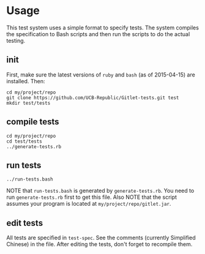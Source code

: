 Usage
=====
This test system uses a simple format to specify tests.  The system compiles
the specification to Bash scripts and then run the scripts to do the actual
testing.

init
----
First, make sure the latest versions of `ruby` and `bash` (as of 2015-04-15)
are installed.  Then:
```
cd my/project/repo
git clone https://github.com/UCB-Republic/Gitlet-tests.git test
mkdir test/tests
```

compile tests
-------------
```
cd my/project/repo
cd test/tests
../generate-tests.rb
```

run tests
---------
```
../run-tests.bash
```
NOTE that `run-tests.bash` is generated by `generate-tests.rb`.  You need to
run `generate-tests.rb` first to get this file.
Also NOTE that the script assumes your program is located at
`my/project/repo/gitlet.jar`.

edit tests
----------
All tests are specified in `test-spec`.  See the comments (currently
Simplified Chinese) in the file.  After editing the tests, don't forget to
recompile them.

